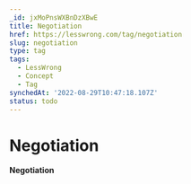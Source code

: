 ```yaml
---
_id: jxMoPnsWXBnDzXBwE
title: Negotiation
href: https://lesswrong.com/tag/negotiation
slug: negotiation
type: tag
tags:
  - LessWrong
  - Concept
  - Tag
synchedAt: '2022-08-29T10:47:18.107Z'
status: todo
---
```


# Negotiation

**Negotiation**
